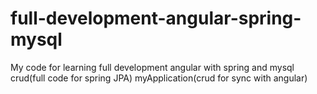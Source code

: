 # full-development-angular-spring-mysql
My code for learning full development angular with spring and mysql
crud(full code for spring JPA)
myApplication(crud for sync with angular)
